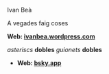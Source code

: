Ivan Beà

A vegades faig coses

**Web: [ivanbea.wordpress.com](https://ivanbea.wordpress.com/)**

*asteriscs* **dobles**
_guionets_ __dobles__
- **Web: [bsky.app](https://bsky.app)**

